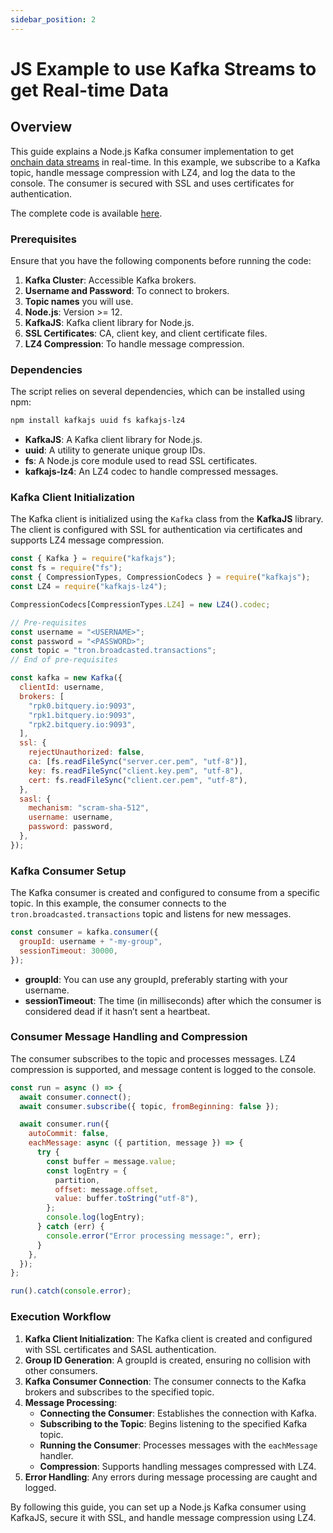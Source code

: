 ```yaml
---
sidebar_position: 2
---
```


# JS Example to use Kafka Streams to get Real-time Data

## Overview

This guide explains a Node.js Kafka consumer implementation to get [onchain data streams](https://bitquery.io/products/streaming) in real-time. In this example, we subscribe to a Kafka topic, handle message compression with LZ4, and log the data to the console. The consumer is secured with SSL and uses certificates for authentication.

The complete code is available [here](https://github.com/bitquery/kafka-consumer-example).

### Prerequisites

Ensure that you have the following components before running the code:

1. **Kafka Cluster**: Accessible Kafka brokers.
2. **Username and Password**: To connect to brokers.
3. **Topic names** you will use.
4. **Node.js**: Version >= 12.
5. **KafkaJS**: Kafka client library for Node.js.
6. **SSL Certificates**: CA, client key, and client certificate files.
7. **LZ4 Compression**: To handle message compression.

### Dependencies

The script relies on several dependencies, which can be installed using npm:

```bash
npm install kafkajs uuid fs kafkajs-lz4
```

- **KafkaJS**: A Kafka client library for Node.js.
- **uuid**: A utility to generate unique group IDs.
- **fs**: A Node.js core module used to read SSL certificates.
- **kafkajs-lz4**: An LZ4 codec to handle compressed messages.

### Kafka Client Initialization

The Kafka client is initialized using the `Kafka` class from the **KafkaJS** library. The client is configured with SSL for authentication via certificates and supports LZ4 message compression.

```javascript
const { Kafka } = require("kafkajs");
const fs = require("fs");
const { CompressionTypes, CompressionCodecs } = require("kafkajs");
const LZ4 = require("kafkajs-lz4");

CompressionCodecs[CompressionTypes.LZ4] = new LZ4().codec;

// Pre-requisites
const username = "<USERNAME>";
const password = "<PASSWORD>";
const topic = "tron.broadcasted.transactions";
// End of pre-requisites

const kafka = new Kafka({
  clientId: username,
  brokers: [
    "rpk0.bitquery.io:9093",
    "rpk1.bitquery.io:9093",
    "rpk2.bitquery.io:9093",
  ],
  ssl: {
    rejectUnauthorized: false,
    ca: [fs.readFileSync("server.cer.pem", "utf-8")],
    key: fs.readFileSync("client.key.pem", "utf-8"),
    cert: fs.readFileSync("client.cer.pem", "utf-8"),
  },
  sasl: {
    mechanism: "scram-sha-512",
    username: username,
    password: password,
  },
});
```

### Kafka Consumer Setup

The Kafka consumer is created and configured to consume from a specific topic. In this example, the consumer connects to the `tron.broadcasted.transactions` topic and listens for new messages.

```javascript
const consumer = kafka.consumer({
  groupId: username + "-my-group",
  sessionTimeout: 30000,
});
```

- **groupId**: You can use any groupId, preferably starting with your username.
- **sessionTimeout**: The time (in milliseconds) after which the consumer is considered dead if it hasn’t sent a heartbeat.

### Consumer Message Handling and Compression

The consumer subscribes to the topic and processes messages. LZ4 compression is supported, and message content is logged to the console.

```javascript
const run = async () => {
  await consumer.connect();
  await consumer.subscribe({ topic, fromBeginning: false });

  await consumer.run({
    autoCommit: false,
    eachMessage: async ({ partition, message }) => {
      try {
        const buffer = message.value;
        const logEntry = {
          partition,
          offset: message.offset,
          value: buffer.toString("utf-8"),
        };
        console.log(logEntry);
      } catch (err) {
        console.error("Error processing message:", err);
      }
    },
  });
};

run().catch(console.error);
```

### Execution Workflow

1. **Kafka Client Initialization**: The Kafka client is created and configured with SSL certificates and SASL authentication.
2. **Group ID Generation**: A groupId is created, ensuring no collision with other consumers.
3. **Kafka Consumer Connection**: The consumer connects to the Kafka brokers and subscribes to the specified topic.
4. **Message Processing**:
   - **Connecting the Consumer**: Establishes the connection with Kafka.
   - **Subscribing to the Topic**: Begins listening to the specified Kafka topic.
   - **Running the Consumer**: Processes messages with the `eachMessage` handler.
   - **Compression**: Supports handling messages compressed with LZ4.
5. **Error Handling**: Any errors during message processing are caught and logged.

By following this guide, you can set up a Node.js Kafka consumer using KafkaJS, secure it with SSL, and handle message compression using LZ4.
